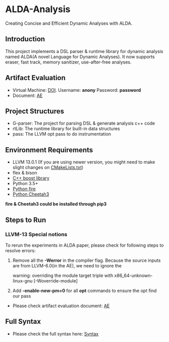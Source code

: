 # ALDA-Analysis

Creating Concise and Efficient Dynamic Analyses with ALDA.

## Introduction

This project implements a DSL parser & runtime library for dynamic analysis named ALDA(A novel Language for Dynamic Analyses). It now supports eraser, fast track, memory sanitizer, use-after-free analyses. 

## Artifact Evaluation

+ Virtual Machine: [DOI](https://doi.org/10.5281/zenodo.5748338). Username: **anony** Password: **password**
+ Document: [AE](AE.pdf)

## Project Structures

+ G-parser: The project for parsing DSL & generate analysis c++ code
+ rtLib: The runtime library for built-in data structures
+ pass: The LLVM opt pass to do instrumentation

## Environment Requirements

+ LLVM 13.0.1 (If you are using newer version, you might need to make slight changes on [CMakeLists.txt](eraser/CMakeLists.txt))
+ flex & bison
+ [C++ boost library](https://www.boost.org/)
+ Python 3.5+
+ [Python fire](https://github.com/google/python-fire)
+ [Python Cheetah3](https://pythonhosted.org/Cheetah/)

**fire & Cheetah3 could be installed through pip3**

## Steps to Run

### LLVM-13 Special notions

To rerun the experiments in ALDA paper, please check for following steps to resolve errors:

1. Remove all the **-Werror** in the compiler flag. Because the source inputs are from LLVM-6.0(in the AE), we need to ignore the 

    warning: overriding the module target triple with x86_64-unknown-linux-gnu [-Woverride-module]
3. Add **-enable-new-pm=0** for all **opt** commands to ensure the opt find our pass

+ Please check artifact evaluation document: [AE](AE.pdf)

## Full Syntax

+ Please check the full syntax here: [Syntax](ALDA_Full_Syntax.pdf)



